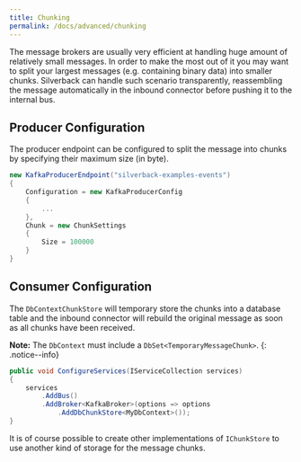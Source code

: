 ```yaml
---
title: Chunking
permalink: /docs/advanced/chunking
---
```


The message brokers are usually very efficient at handling huge amount of relatively small messages. In order to make the most out of it you may want to split your largest messages (e.g. containing binary data) into smaller chunks. Silverback can handle such scenario transparently, reassembling the message automatically in the inbound connector before pushing it to the internal bus.

## Producer Configuration

The producer endpoint can be configured to split the message into chunks by specifying their maximum size (in byte).

```c#
new KafkaProducerEndpoint("silverback-examples-events")
{
    Configuration = new KafkaProducerConfig
    {
        ...
    },
    Chunk = new ChunkSettings
    {
        Size = 100000
    }
}
```

## Consumer Configuration

The `DbContextChunkStore` will temporary store the chunks into a database table and the inbound connector will rebuild the original message as soon as all chunks have been received.

**Note:** The `DbContext` must include a `DbSet<TemporaryMessageChunk>`.
{: .notice--info}

```c#
public void ConfigureServices(IServiceCollection services)
{
    services
        .AddBus()
        .AddBroker<KafkaBroker>(options => options
            .AddDbChunkStore<MyDbContext>());
}
``` 

It is of course possible to create other implementations of `IChunkStore` to use another kind of storage for the message chunks.

